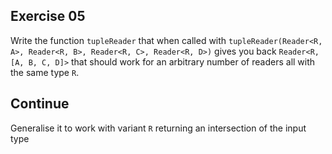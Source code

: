 ## Exercise 05

Write the function `tupleReader` that when called with `tupleReader(Reader<R, A>, Reader<R, B>, Reader<R, C>, Reader<R, D>)` gives you back `Reader<R, [A, B, C, D]>` that should work for an arbitrary number of readers all with the same type `R`.

## Continue

Generalise it to work with variant `R` returning an intersection of the input type
